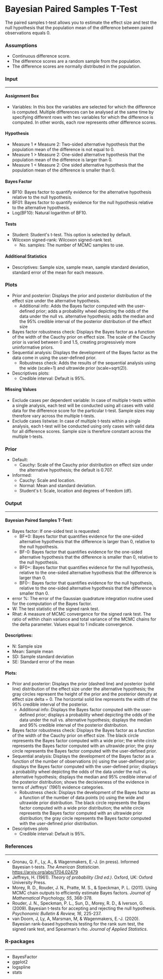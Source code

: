 Bayesian Paired Samples T-Test
===

The paired samples t-test allows you to estimate the effect size  and test the null hypothesis that the population mean of the difference between paired observations equals 0.


### Assumptions
- Continuous difference score.
- The difference scores are a random sample from the population.
- The difference scores are normally distributed in the population.


### Input
---

#### Assignment Box 
- Variables: In this box the variables are selected for which the difference is computed. Multiple differences can be analysed at the same time by specifying different rows with two variables for which the difference is computed. In other words, each row represents other difference scores. 

#### Hypothesis
- Measure 1 &ne; Measure 2: Two-sided alternative hypothesis that the population mean of the difference is not equal to 0.
- Measure 1 &gt; Measure 2: One-sided alternative hypothesis that the population mean of the difference is larger than 0.
- Measure 1 &lt; Measure 2: One sided alternative hypothesis that the population mean of the difference is smaller than 0.

#### Bayes Factor
- BF10: Bayes factor to quantify evidence for the alternative hypothesis relative to the null hypothesis.
- BF01: Bayes factor to quantify evidence for the null hypothesis relative to the alternative hypothesis.
- Log(BF10): Natural logarithm of BF10.

#### Tests 
- Student: Student's t-test. This option is selected by default. 
- Wilcoxon signed-rank: Wilcoxon signed-rank test. 
  - No. samples: The number of MCMC samples to use.

#### Additional Statistics
- Descriptives: Sample size, sample mean, sample standard deviation, standard error of the mean for each measure.

### Plots
- Prior and posterior: Displays the prior and posterior distribution of the effect size under the alternative hypothesis.
  - Additional info: Adds the Bayes factor computed with the user-defined prior; adds a probability wheel depicting the odds of the data under the null vs. alternative hypothesis; adds the median and the 95% credible interval of the posterior distribution of the effect size
- Bayes factor robustness check: Displays the Bayes factor as a function of the width of the Cauchy prior on effect size. The scale of the Cauchy prior is varied between 0 and 1.5, creating progressively more uninformative priors.
- Sequential analysis: Displays the development of the Bayes factor as the data come in using the user-defined prior.
  - Robustness check: Adds the results of the sequential analysis using the wide (scale=1) and ultrawide prior (scale=sqrt(2)).
- Descriptives plots:
  - Credible interval: Default is 95%.

#### Missing Values
- Exclude cases per dependent variable: In case of multiple t-tests within a single analysis, each test will be conducted using all cases with valid data for the difference score for the particular t-test. Sample sizes may therefore vary across the multiple t-tests.
- Exclude cases listwise: In case of multiple t-tests within a single analysis, each t-test will be conducted using only cases with valid data for all difference scores. Sample size is therefore constant across the multiple t-tests.

### Prior
- Default:
  - Cauchy: Scale of the Cauchy prior distribution on effect size under the alternative hypothesis; the default is 0.707.
- Informed:
  - Cauchy: Scale and location.
  - Normal: Mean and standard deviation.
  - Student's t: Scale, location and degrees of freedom (df).



### Output
---
#### Bayesian Paired Samples T-Test:
- Bayes factor: If one-sided test is requested:
  - BF+0: Bayes factor that quantifies evidence for the one-sided alternative hypothesis that the difference is larger than 0, relative to the null hypothesis.
  - BF-0: Bayes factor that quantifies evidence for the one-sided alternative hypothesis that the difference is smaller than 0, relative to the null hypothesis.
  - BF0+: Bayes factor that quantifies evidence for the null hypothesis, relative to the one-sided alternative hypothesis that the difference is larger than 0.
  - BF0-: Bayes factor that quantifies evidence for the null hypothesis, relative to the one-sided alternative hypothesis that the difference is smaller than 0.
- error %: The error of the Gaussian quadrature integration routine used for the computation of the Bayes factor.
- W: The test statistic of the signed rank test.
- Rhat: A measure of MCMC convergence for the signed rank test. The ratio of within chain variance and total variance of the MCMC chains for the delta parameter. Values equal to 1 indicate convergence.

#### Descriptives:
- N: Sample size
- Mean: Sample mean
- SD: Sample standard deviation
- SE: Standard error of the mean

#### Plots:
- Prior and posterior: Displays the prior (dashed line) and posterior (solid line) distribution of the effect size under the alternative hypothesis; the gray circles represent the height of the prior and the posterior density at effect size delta = 0. The horizontal solid line represents the width of the 95% credible interval of the posterior.
  - Additional info: Displays the Bayes factor computed with the user-defined prior; displays a probability wheel depicting the odds of the data under the null vs. alternative hypothesis; displays the median and 95% credible interval of the posterior distribution.
- Bayes factor robustness check: Displays the Bayes factor as a function of the width of the Cauchy prior on effect size. The black circle represents the Bayes factor computed with a wide prior; the white circle represents the Bayes factor computed with an ultrawide prior; the gray circle represents the Bayes factor computed with the user-defined prior.
- Sequential analysis: Displays the development of the Bayes factor as a function of the number of observations (n) using the user-defined prior; displays the Bayes factor computed with the user-defined prior; displays a probability wheel depicting the odds of the data under the null vs. alternative hypothesis; displays the median and 95% credible interval of the posterior distribution; shows the decisiveness of the evidence in terms of Jeffreys' (1961) evidence categories.
  - Robustness check: Displays the development of the Bayes factor as a function of the number of data points (n) using the wide and ultrawide prior distribution. The black circle represents the Bayes factor computed with a wide prior distribution; the white circle represents the Bayes factor computed with an ultrawide prior distribution; the gray circle represents the Bayes factor computed with the user-defined prior distribution.
- Descriptives plots
  - Credible interval: Default is 95%.


### References
--- 
- Gronau, Q. F., Ly, A., & Wagenmakers, E.-J. (in press). Informed Bayesian t-tests. *The American Statistician*. <a href="https://arxiv.org/abs/1704.02479">https://arxiv.org/abs/1704.02479</a>
- Jeffreys, H. (1961). *Theory of probability (3rd ed.)*. Oxford, UK: Oxford University Press.
- Morey, R. D., Rouder, J. N., Pratte, M. S., & Speckman, P. L. (2011). Using MCMC chain outputs to efficiently estimate Bayes factors. *Journal of Mathematical Psychology, 55*, 368-378.
- Rouder, J. N., Speckman, P. L., Sun, D., Morey, R. D., & Iverson, G. (2009). Bayesian t-tests for accepting and rejecting the null hypothesis. *Psychonomic Bulletin & Review, 16*, 225-237.
- van Doorn, J, Ly, A, Marsman, M, & Wagenmakers, E.-J. (2020). Bayesian rank-based hypothesis testing for the rank sum test, the signed rank test, and Spearman's rho. *Journal of Applied Statistics*.

### R-packages 
---
- BayesFactor
- ggplot2
- logspline
- stats
